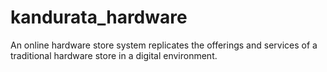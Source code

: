 # kandurata_hardware
An online hardware store system replicates the offerings and services of a traditional hardware store in a digital environment.
